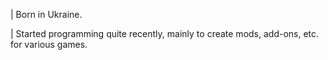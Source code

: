 | Born in Ukraine.

| Started programming quite recently, mainly to create mods, add-ons, etc. for various games.
